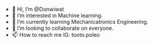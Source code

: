 - 👋 Hi, I’m @Donwiwat
- 👀 I’m interested in Machine learning.
- 🌱 I’m currently learning Mechanicatronics Engineering.
- 💞️ I’m looking to collaborate on everyone.
- 📫 How to reach me IG: tooto.poleo

<!---
Donwiwat/Donwiwat is a ✨ special ✨ repository because its `README.md` (this file) appears on your GitHub profile.
You can click the Preview link to take a look at your changes.
--->
